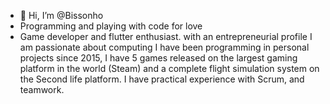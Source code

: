 - 👋 Hi, I’m @Bissonho
- Programming and playing with code for love 
- Game developer and flutter enthusiast. with an entrepreneurial profile I am passionate about computing I have been programming in personal projects since 2015, I have 5 games released on the largest gaming platform in the world (Steam) and a complete flight simulation system on the Second life platform. I have practical experience with Scrum, and teamwork.
<!---
Bissonho/Bissonho is a ✨ special ✨ repository because its `README.md` (this file) appears on your GitHub profile.
You can click the Preview link to take a look at your changes.
--->
